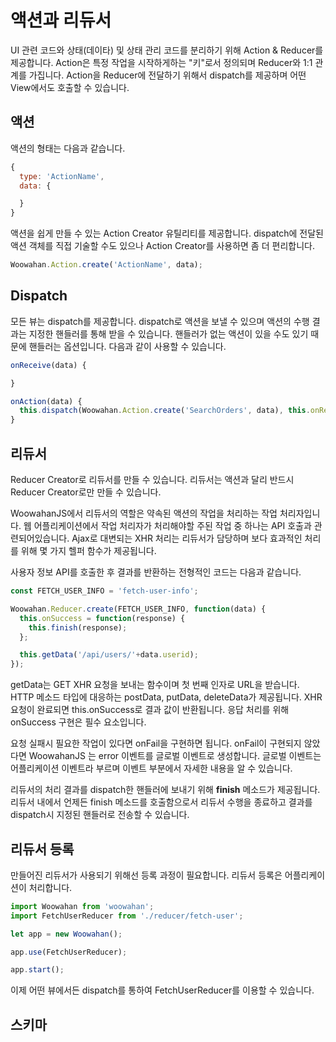 # 액션과 리듀서

UI 관련 코드와 상태(데이타) 및 상태 관리 코드를 분리하기 위해 Action & Reducer를 제공합니다.
Action은 특정 작업을 시작하게하는 "키"로서 정의되며 Reducer와 1:1 관계를 가집니다.
Action을 Reducer에 전달하기 위해서 dispatch를 제공하며 어떤 View에서도 호출할 수 있습니다.

## 액션

액션의 형태는 다음과 같습니다.

```javascript
{
  type: 'ActionName',
  data: {

  }
}
```

액션을 쉽게 만들 수 있는 Action Creator 유틸리티를 제공합니다.
dispatch에 전달된 액션 객체를 직접 기술할 수도 있으나 Action Creator를 사용하면 좀 더 편리합니다.

```javascript
Woowahan.Action.create('ActionName', data);
```

## Dispatch

모든 뷰는 dispatch를 제공합니다. dispatch로 액션을 보낼 수 있으며 액션의 수행 결과는 지정한 핸들러를 통해 받을 수 있습니다.
핸들러가 없는 액션이 있을 수도 있기 때문에 핸들러는 옵션입니다.
다음과 같이 사용할 수 있습니다.

```javascript
onReceive(data) {

}

onAction(data) {
  this.dispatch(Woowahan.Action.create('SearchOrders', data), this.onReceive);
}
```

## 리듀서

Reducer Creator로 리듀서를 만들 수 있습니다.
리듀서는 액션과 달리 반드시 Reducer Creator로만 만들 수 있습니다.

WoowahanJS에서 리듀서의 역할은 약속된 액션의 작업을 처리하는 작업 처리자입니다.
웹 어플리케이션에서 작업 처리자가 처리해야할 주된 작업 중 하나는 API 호출과 관련되어있습니다.
Ajax로 대변되는 XHR 처리는 리듀서가 담당하며 보다 효과적인 처리를 위해 몇 가지 헬퍼 함수가 제공됩니다.

사용자 정보 API를 호출한 후 결과를 반환하는 전형적인 코드는 다음과 같습니다.

```javascript
const FETCH_USER_INFO = 'fetch-user-info';

Woowahan.Reducer.create(FETCH_USER_INFO, function(data) {
  this.onSuccess = function(response) {
    this.finish(response);
  };

  this.getData('/api/users/'+data.userid);
});
```

getData는 GET XHR 요청을 보내는 함수이며 첫 번째 인자로 URL을 받습니다.
HTTP 메소드 타입에 대응하는 postData, putData, deleteData가 제공됩니다.
XHR 요청이 완료되면 this.onSuccess로 결과 값이 반환됩니다.
응답 처리를 위해 onSuccess 구현은 필수 요소입니다.

요청 실패시 필요한 작업이 있다면 onFail을 구현하면 됩니다.
onFail이 구현되지 않았다면 WoowahanJS 는 error 이벤트를 글로벌 이벤트로 생성합니다.
글로벌 이벤트는 어플리케이션 이벤트라 부르며 이벤트 부분에서 자세한 내용을 알 수 있습니다.

리듀서의 처리 결과를 dispatch한 핸들러에 보내기 위해 **finish** 메소드가 제공됩니다.
리듀서 내에서 언제든 finish 메소드를 호출함으로서 리듀서 수행을 종료하고 결과를 dispatch시 지정된 핸들러로 전송할 수 있습니다.

## 리듀서 등록

만들어진 리듀서가 사용되기 위해선 등록 과정이 필요합니다.
리듀서 등록은 어플리케이션이 처리합니다.

```javascript
import Woowahan from 'woowahan';
import FetchUserReducer from './reducer/fetch-user';

let app = new Woowahan();

app.use(FetchUserReducer);

app.start();
```

이제 어떤 뷰에서든 dispatch를 통하여 FetchUserReducer를 이용할 수 있습니다.

## 스키마
